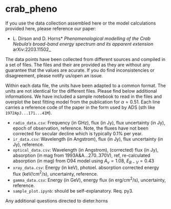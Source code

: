 # crab_pheno
If you use the data collection assembled here or the model calculations provided here, please reference our paper:

* L. Dirson and D. Horns* _Phenomenological modelling of the Crab Nebula’s broad-band
energy spectrum and its apparent extension_ arXiv:2203.11502_

The data points have been collected from different sources and compiled in a set of files. The files and their are provided as they are without
any guarantee that the values are acurate.  If you do find inconsistencies or disagreement, please notify us/open an issue.

Within each data file, the units have been adapted to a common format. The units are not identical for the different files. Please find below 
additional informations. We have included a sample notebook to read in the files and overplot the best fitting model from the publication for
$\alpha=0.51$. Each line carries a reference code of the paper in the form used by ADS (sth like `1972ApJ...171...41M`).

  * `radio_data.csv`: Frequency (in GHz), flux (in Jy), flux uncertainty (in Jy), epoch of observation, reference. Note, the fluxes have not been corrected for secular decline which is typically 0.1% per year. 
  * `ir_data.csv`: Wavelength (in Angstrom), flux (in Jy), flux uncertainty (in Jy), reference. 
  * `optical_data.csv`: Wavelength (in Angstrom), (corrected) flux (in Jy), absorption (in mag from 1993A&A...270..370V), ref, re-calculated absorption (in mag) from O94 model using $A_v=1.08$, $E_{B-V}=0.43$
  * `xray_data.csv`: Energy (in keV), photoel. absorption corrected energy flux (keV/cm$^2$/s), uncertainty, reference.
  * `gamma_data.csv`: Energy (in GeV), energy flux (in erg/cm$^2$/s), uncertainty, reference.
  * `sample_plot.ipynb`: should be self-explanatory. Req. py3.


Any additional questions directed to dieter.horns
